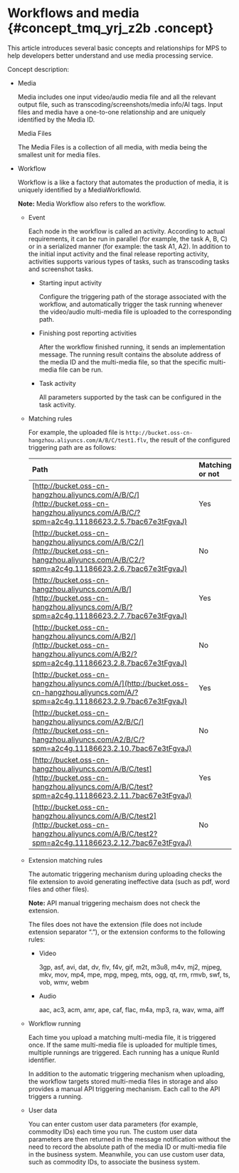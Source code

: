 # Workflows and media {#concept_tmq_yrj_z2b .concept}

This article introduces several basic concepts and relationships for MPS to help developers better understand and use media processing service.

Concept description:

-   Media

    Media includes one input video/audio media file and all the relevant output file, such as transcoding/screenshots/media info/AI tags. Input files and media have a one-to-one relationship and are uniquely identified by the Media ID.

    Media Files

    The Media Files is a collection of all media, with media being the smallest unit for media files.

-   Workflow

    Workflow is a like a factory that automates the production of media, it is uniquely identified by a MediaWorkflowId.

    **Note:** Media Workflow also refers to the workflow.

    -   Event

        Each node in the workflow is called an activity. According to actual requirements, it can be run in parallel \(for example, the task A, B, C\) or in a serialized manner \(for example: the task A1, A2\). In addition to the initial input activity and the final release reporting activity, activities supports various types of tasks, such as transcoding tasks and screenshot tasks.

        -   Starting input activity

            Configure the triggering path of the storage associated with the workflow, and automatically trigger the task running whenever the video/audio multi-media file is uploaded to the corresponding path.

        -   Finishing post reporting activities

            After the workflow finished running, it sends an implementation message. The running result contains the absolute address of the media ID and the multi-media file, so that the specific multi-media file can be run.

        -   Task activity

            All parameters supported by the task can be configured in the task activity.

    -   Matching rules

        For example, the uploaded file is `http://bucket.oss-cn-hangzhou.aliyuncs.com/A/B/C/test1.flv`, the result of the configured triggering path are as follows:

        |Path|Matching or not|
        |:---|:--------------|
        |[http://bucket.oss-cn-hangzhou.aliyuncs.com/A/B/C/](http://bucket.oss-cn-hangzhou.aliyuncs.com/A/B/C/?spm=a2c4g.11186623.2.5.7bac67e3tFgvaJ)|Yes|
        |[http://bucket.oss-cn-hangzhou.aliyuncs.com/A/B/C2/](http://bucket.oss-cn-hangzhou.aliyuncs.com/A/B/C2/?spm=a2c4g.11186623.2.6.7bac67e3tFgvaJ)|No|
        |[http://bucket.oss-cn-hangzhou.aliyuncs.com/A/B/](http://bucket.oss-cn-hangzhou.aliyuncs.com/A/B/?spm=a2c4g.11186623.2.7.7bac67e3tFgvaJ)|Yes|
        |[http://bucket.oss-cn-hangzhou.aliyuncs.com/A/B2/](http://bucket.oss-cn-hangzhou.aliyuncs.com/A/B2/?spm=a2c4g.11186623.2.8.7bac67e3tFgvaJ)|No|
        |[http://bucket.oss-cn-hangzhou.aliyuncs.com/A/](http://bucket.oss-cn-hangzhou.aliyuncs.com/A/?spm=a2c4g.11186623.2.9.7bac67e3tFgvaJ)|Yes|
        |[http://bucket.oss-cn-hangzhou.aliyuncs.com/A2/B/C/](http://bucket.oss-cn-hangzhou.aliyuncs.com/A2/B/C/?spm=a2c4g.11186623.2.10.7bac67e3tFgvaJ)|No|
        |[http://bucket.oss-cn-hangzhou.aliyuncs.com/A/B/C/test](http://bucket.oss-cn-hangzhou.aliyuncs.com/A/B/C/test?spm=a2c4g.11186623.2.11.7bac67e3tFgvaJ)|Yes|
        |[http://bucket.oss-cn-hangzhou.aliyuncs.com/A/B/C/test2](http://bucket.oss-cn-hangzhou.aliyuncs.com/A/B/C/test2?spm=a2c4g.11186623.2.12.7bac67e3tFgvaJ)|No|

    -   Extension matching rules

        The automatic triggering mechanism during uploading checks the file extension to avoid generating ineffective data \(such as pdf, word files and other files\).

        **Note:** API manual triggering mechaism does not check the extension.

        The files does not have the extension \(file does not include extension separator “.”\), or the extension conforms to the following rules:

        -   Video

            3gp, asf, avi, dat, dv, flv, f4v, gif, m2t, m3u8, m4v, mj2, mjpeg, mkv, mov, mp4, mpe, mpg, mpeg, mts, ogg, qt, rm, rmvb, swf, ts, vob, wmv, webm

        -   Audio

            aac, ac3, acm, amr, ape, caf, flac, m4a, mp3, ra, wav, wma, aiff

    -   Workflow running

        Each time you upload a matching multi-media file, it is triggered once. If the same multi-media file is uploaded for multiple times, multiple runnings are triggered. Each running has a unique RunId identifier.

        In addition to the automatic triggering mechanism when uploading, the workflow targets stored multi-media files in storage and also provides a manual API triggering mechanism. Each call to the API triggers a running.

    -   User data

        You can enter custom user data parameters \(for example, commodity IDs\) each time you run. The custom user data parameters are then returned in the message notification without the need to record the absolute path of the media ID or multi-media file in the business system. Meanwhile, you can use custom user data, such as commodity IDs, to associate the business system.


